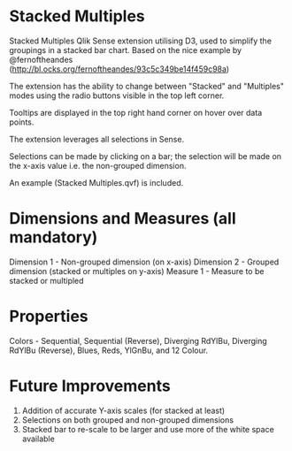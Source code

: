 Stacked Multiples
=================

Stacked Multiples Qlik Sense extension utilising D3, used to simplify the groupings in a stacked bar chart.  Based on the nice example by @fernoftheandes (http://bl.ocks.org/fernoftheandes/93c5c349be14f459c98a)

The extension has the ability to change between "Stacked" and "Multiples" modes using the radio buttons visible in the top left corner.

Tooltips are displayed in the top right hand corner on hover over data points.

The extension leverages all selections in Sense.

Selections can be made by clicking on a bar; the selection will be made on the x-axis value i.e. the non-grouped dimension.

An example (Stacked Multiples.qvf) is included.

Dimensions and Measures (all mandatory)
======================================
Dimension 1 - Non-grouped dimension (on x-axis)
Dimension 2 - Grouped dimension (stacked or multiples on y-axis)
Measure 1 - Measure to be stacked or multipled

Properties
==========
Colors - Sequential, Sequential (Reverse), Diverging RdYlBu, Diverging RdYlBu (Reverse), Blues, Reds, YlGnBu, and 12 Colour.

Future Improvements
===================
1) Addition of accurate Y-axis scales (for stacked at least)
2) Selections on both grouped and non-grouped dimensions
3) Stacked bar to re-scale to be larger and use more of the white space available

